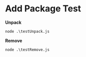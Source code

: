 # Add Package Test

**Unpack**

```
node .\testUnpack.js
```

**Remove**

```
node .\testRemove.js
```
